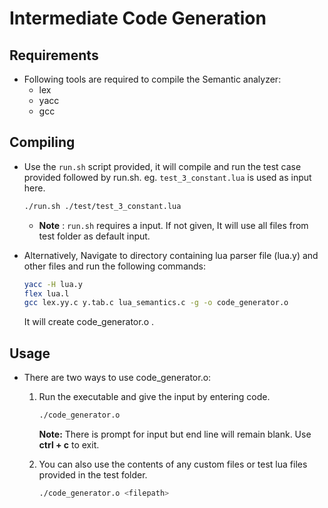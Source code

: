# Intermediate Code Generation

## Requirements

- Following tools are required to compile the Semantic analyzer:
    - lex
    - yacc
    - gcc

## Compiling

- Use the `run.sh` script provided, it will compile and run the test case provided followed by run.sh.
    eg. `test_3_constant.lua` is used as input here.
    ```sh
    ./run.sh ./test/test_3_constant.lua
    ```
    - **Note** : `run.sh` requires a input. If not given, It will use all files from test folder as default input.


- Alternatively, Navigate to directory containing lua parser file (lua.y) and other files and run the following commands:
    ```sh
    yacc -H lua.y 
    flex lua.l 
    gcc lex.yy.c y.tab.c lua_semantics.c -g -o code_generator.o
    ```
    It will create code_generator.o .

## Usage

- There are two ways to use code_generator.o:
    1. Run the executable and give the input by entering code.
        ```sh
        ./code_generator.o
        ```
        **Note:** There is prompt for input but end line will remain
        blank. Use **ctrl + c** to exit.

    2. You can also use the contents of any custom files or test lua files provided in the test folder.
        ```sh
        ./code_generator.o <filepath>
        ```

